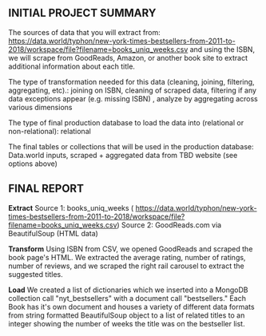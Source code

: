 ## INITIAL PROJECT SUMMARY
The sources of data that you will extract from: https://data.world/typhon/new-york-times-bestsellers-from-2011-to-2018/workspace/file?filename=books_uniq_weeks.csv and using the ISBN, we will scrape from GoodReads, Amazon, or another book site to extract additional information about each title.

The type of transformation needed for this data (cleaning, joining, filtering, aggregating, etc).: joining on ISBN, cleaning of scraped data, filtering if any data exceptions appear (e.g. missing ISBN) , analyze by aggregating across various dimensions

The type of final production database to load the data into (relational or non-relational): relational

The final tables or collections that will be used in the production database:  Data.world inputs, scraped + aggregated data from TBD website (see options above) 

## FINAL REPORT

**Extract**
Source 1: books_uniq_weeks ( https://data.world/typhon/new-york-times-bestsellers-from-2011-to-2018/workspace/file?filename=books_uniq_weeks.csv)
Source 2: GoodReads.com via BeautifulSoup (HTML data)

**Transform**
Using ISBN from CSV, we opened GoodReads and scraped the book page's HTML. We extracted the average rating, number of ratings, number of reviews, and we scraped the right rail carousel to extract the suggested titles.

**Load**
We created a list of dictionaries which we inserted into a MongoDB collection call "nyt_bestsellers" with a document call "bestsellers." Each Book has it's own document and houses a variety of different data formats from string formatted BeautifulSoup object to a list of related titles to an integer showing the number of weeks the title was on the bestseller list.
